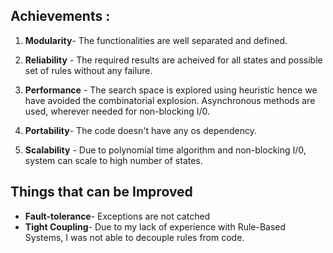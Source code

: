 ## Achievements :

 1. **Modularity**- The functionalities are well separated and defined.
 2.   **Reliability** - The required results are acheived for all states and possible set of rules without any failure. 
 3.  **Performance** - The search space is explored using heuristic hence we have avoided the combinatorial explosion. Asynchronous methods are used, wherever needed for non-blocking I/0.

 5. **Portability**- The code doesn't have any os dependency.
 6. **Scalability** - Due to polynomial time algorithm and non-blocking I/0, system can scale to high number of states.

  

## Things that can be Improved

-   **Fault-tolerance**- Exceptions are not catched
-    **Tight Coupling**- Due to my lack of experience with Rule-Based Systems, I was not able to decouple rules from code. 
